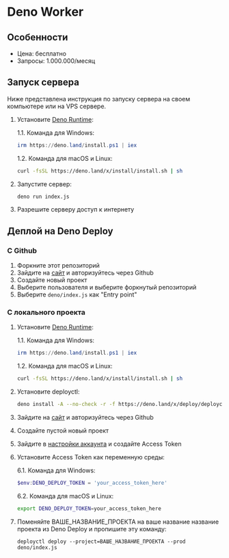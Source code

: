 # Deno Worker

## Особенности

- Цена: бесплатно
- Запросы: 1.000.000/месяц

## Запуск сервера

Ниже представлена инструкция по запуску сервера на своем компьютере или на VPS
сервере.

1. Установите [Deno Runtime](https://docs.deno.com/runtime/manual/):

   1.1. Команда для Windows:
   ```powershell
   irm https://deno.land/install.ps1 | iex
   ```
   1.2. Команда для macOS и Linux:
   ```bash
   curl -fsSL https://deno.land/x/install/install.sh | sh
   ```
2. Запустите сервер:
   ```bash
   deno run index.js
   ```
3. Разрешите серверу доступ к интернету

## Деплой на Deno Deploy

### С Github

1. Форкните этот репозиторий
2. Зайдите на [сайт](https://dash.deno.com/) и авторизуйтесь через Github
3. Создайте новый проект
4. Выберите пользователя и выберите форкнутый репозиторий
5. Выберите `deno/index.js` как "Entry point"

### С локального проекта

1. Установите [Deno Runtime](https://docs.deno.com/runtime/manual/):

   1.1. Команда для Windows:
   ```powershell
   irm https://deno.land/install.ps1 | iex
   ```
   1.2. Команда для macOS и Linux:
   ```bash
   curl -fsSL https://deno.land/x/install/install.sh | sh
   ```
2. Установите deployctl:

   ```bash
   deno install -A --no-check -r -f https://deno.land/x/deploy/deployctl.ts
   ```
3. Зайдите на [сайт](https://dash.deno.com/) и авторизуйтесь через Github
4. Создайте пустой новый проект
5. Зайдите в [настройки аккаунта](https://dash.deno.com/account#access-tokens) и
   создайте Access Token
6. Установите Access Token как переменную среды:

   6.1. Команда для Windows:
   ```powershell
   $env:DENO_DEPLOY_TOKEN = 'your_access_token_here'
   ```
   6.2. Команда для macOS и Linux:
   ```bash
   export DENO_DEPLOY_TOKEN=your_access_token_here
   ```
7. Поменяйте ВАШЕ_НАЗВАНИЕ_ПРОЕКТА на ваше название название проекта из Deno
   Deploy и пропишите эту команду:
   ```
   deployctl deploy --project=ВАШЕ_НАЗВАНИЕ_ПРОЕКТА --prod deno/index.js
   ```
